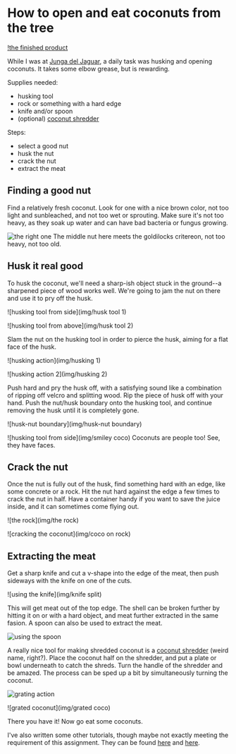 # How to open and eat coconuts from the tree

[!the finished product](img/cocoSpoon.jpg)

While I was at [Junga del Jaguar](http://www.jungladeljaguar.com/), a daily task was husking and opening coconuts.  It takes some elbow grease, but is rewarding.

Supplies needed:
*   husking tool
*   rock or something with a hard edge
*   knife and/or spoon
*   (optional) [coconut shredder](http://www.desiclik.com/coconut-scrapper-w-vacuum-base-pr-18648.html)

Steps:
*   select a good nut
*   husk the nut
*   crack the nut
*   extract the meat

## Finding a good nut
Find a relatively fresh coconut.  Look for one with a nice brown color, not too light and sunbleached, and not too wet or sprouting.  Make sure it's not too heavy, as they soak up water and can have bad bacteria or fungus growing.

![the right one](img/bestNut)
The middle nut here meets the goldilocks critereon, not too heavy, not too old.

## Husk it real good
To husk the coconut, we'll need a sharp-ish object stuck in the ground--a sharpened piece of wood works well.  We're going to jam the nut on there and use it to pry off the husk.

![husking tool from side](img/husk tool 1)

![husking tool from above](img/husk tool 2)

Slam the nut on the husking tool in order to pierce the husk, aiming for a flat face of the husk.

![husking action](img/husking 1)

![husking action 2](img/husking 2)

Push hard and pry the husk off, with a satisfying sound like a combination of ripping off velcro and splitting wood.  Rip the piece of husk off with your hand.  Push the nut/husk boundary onto the husking tool, and continue removing the husk until it is completely gone.

![husk-nut boundary](img/husk-nut boundary)

![husking tool from side](img/smiley coco)
Coconuts are people too! See, they have faces.

## Crack the nut
Once the nut is fully out of the husk, find something hard with an edge, like some concrete or a rock.  Hit the nut hard against the edge a few times to crack the nut in half.  Have a container handy if you want to save the juice inside, and it can sometimes come flying out.

![the rock](img/the rock)

![cracking the coconut](img/coco on rock)

## Extracting the meat

Get a sharp knife and cut a v-shape into the edge of the meat, then push sideways with the knife on one of the cuts.  

![using the knife](img/knife split)

This will get meat out of the top edge.  The shell can be broken further by hitting it on or with a hard object, and meat further extracted in the same fasion.  A spoon can also be used to extract the meat.

![using the spoon](img/cocoSpoon)

A really nice tool for making shredded coconut is a [coconut shredder](http://www.desiclik.com/coconut-scrapper-w-vacuum-base-pr-18648.html) (weird name, right?).  Place the coconut half on the shredder, and put a plate or bowl underneath to catch the shreds.  Turn the handle of the shredder and be amazed.  The process can be sped up a bit by simultaneously turning the coconut.

![grating action](img/grating)

![grated coconut](img/grated coco)

There you have it!  Now go eat some coconuts.

I've also written some other tutorials, though maybe not exactly meeting the requirement of this assignment.  They can be found [here](http://wordsforthewise.github.io/gettingStartedWithNodeMCUWindows/) and [here](http://wordsforthewise.github.io/DIY-air-quality-device/).
